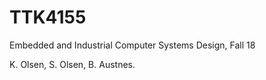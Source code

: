 # TTK4155
Embedded and Industrial Computer Systems Design, Fall 18

K. Olsen, S. Olsen, B. Austnes.

